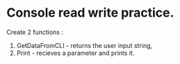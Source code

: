 # Console read write practice.
Create 2 functions :
1. GetDataFromCLI - returns the user input string,
2. Print - recieves a parameter and prints it.